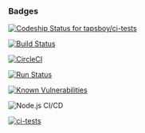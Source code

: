 ### Badges

[ ![Codeship Status for tapsboy/ci-tests](https://app.codeship.com/projects/8a1b5160-d7d7-0134-9a91-3a8f38152395/status?branch=master)](https://app.codeship.com/projects/203131)

[![Build Status](https://travis-ci.org/tapsboy/ci-tests.svg?branch=master)](https://travis-ci.org/tapsboy/ci-tests)

[![CircleCI](https://circleci.com/gh/tapsboy/ci-tests.svg?style=svg)](https://circleci.com/gh/tapsboy/ci-tests)

[![Run Status](https://api.shippable.com/projects/58a7f266cb4ab90f00fc2707/badge?branch=master)](https://app.shippable.com/projects/58a7f266cb4ab90f00fc2707) 

[![Known Vulnerabilities](https://snyk.io/test/github/tapsboy/ci-tests/badge.svg)](https://snyk.io/test/github/tapsboy/ci-tests)

![Node.js CI/CD](https://github.com/tapsboy/ci-tests/workflows/workflows/.github/workflows/buildandpublish.yml/badge.svg?branch=master)

[![ci-tests](https://img.shields.io/endpoint?url=https://dashboard.cypress.io/badge/simple/14uxih&style=flat&logo=cypress)](https://dashboard.cypress.io/projects/14uxih/runs)
